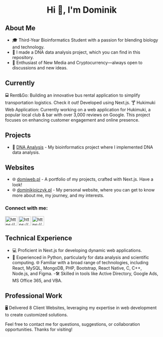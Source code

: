 <h1 align="center">Hi 👋, I'm Dominik</h1>

## About Me
- 🎓 Third-Year Bioinformatics Student with a passion for blending biology and technology.
- 🧬 I made a DNA data analysis project, which you can find in this repository.
- 🚀 Enthusiast of New Media and Cryptocurrency—always open to discussions and new ideas.

## Currently
🚍 Rent&Go: Building an innovative bus rental application to simplify transportation logistics. Check it out! Developed using Next.js.
🍸 Hukimuki Web Application: Currently working on a web application for Hukimuki, a popular local club & bar with over 3,000 reviews on Google. This project focuses on enhancing customer engagement and online presence.

## Projects
- 🧪 [DNA Analysis](https://github.com/Gho2st/Bioinformatic-Analyse-Dna) - My bioinformatics project where I implemented DNA data analysis.
## Websites
- 🌐 [domiweb.pl](https://domiweb.pl) - A portfolio of my projects, crafted with Next.js. Have a look!
- 🌐 [dominikjojczyk.pl](https://dominikjojczyk.pl) - My personal website, where you can get to know more about me, my journey, and my interests.


 
<h3 align="left">Connect with me:</h3>
<p align="left">
<a href="https://www.linkedin.com/in/dominikjojczyk/" target="blank"><img align="center" src="https://raw.githubusercontent.com/rahuldkjain/github-profile-readme-generator/master/src/images/icons/Social/linked-in-alt.svg" alt="https://www.linkedin.com/in/dominikjojczyk/" height="30" width="40" /></a>
<a href="https://www.facebook.com/profile.php?id=100001548255715" target="blank"><img align="center" src="https://raw.githubusercontent.com/rahuldkjain/github-profile-readme-generator/master/src/images/icons/Social/facebook.svg" alt="https://www.facebook.com/profile.php?id=100001548255715" height="30" width="40" /></a>
<a href="https://www.instagram.com/dominik_jojczyk_/" target="blank"><img align="center" src="https://raw.githubusercontent.com/rahuldkjain/github-profile-readme-generator/master/src/images/icons/Social/instagram.svg" alt="https://www.instagram.com/dominik_jojczyk_/" height="30" width="40" /></a>
</p>

## Technical Experience
- 💻 Proficient in Next.js for developing dynamic web applications.
- 🐍 Experienced in Python, particularly for data analysis and scientific computing.
🌐 Familiar with a broad range of technologies, including React, MySQL, MongoDB, PHP, Bootstrap, React Native, C, C++, Node.js, and Figma.
-🛠️ Skilled in tools like Active Directory, Google Ads, MS Office 365, and VBA.

## Professional Work
🖥️ Delivered 8 Client Websites, leveraging my expertise in web development to create customized solutions.

Feel free to contact me for questions, suggestions, or collaboration opportunities. Thanks for visiting!

